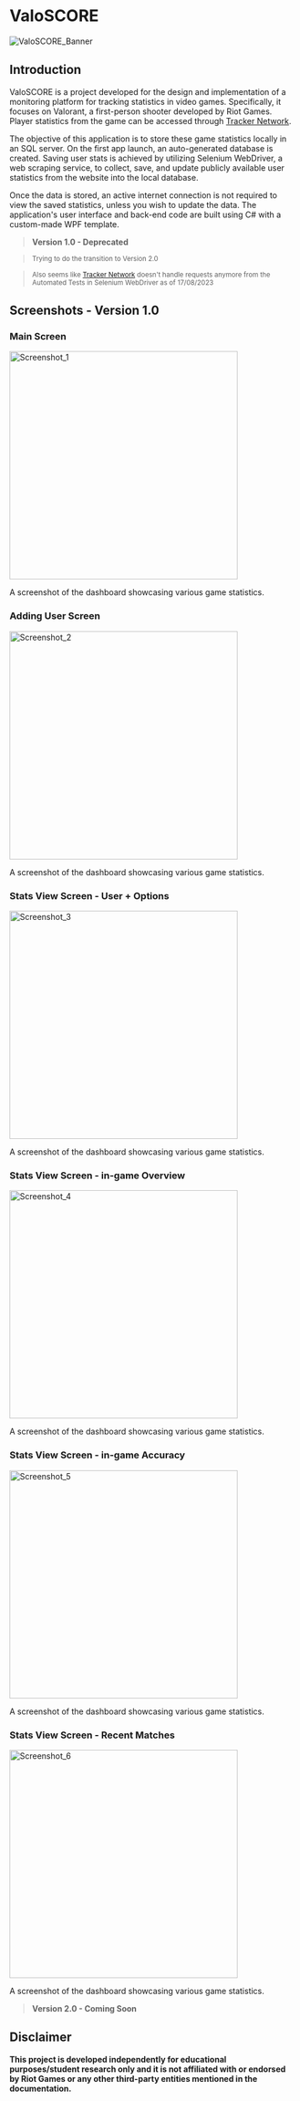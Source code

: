 # ValoSCORE
![ValoSCORE_Banner](https://github.com/bastysmc/ValoSCORE/assets/127879422/e2741e2a-d67a-4e92-9cdb-ede774bfaced)
## Introduction
ValoSCORE is a project developed for the design and implementation of a monitoring platform for tracking statistics in video games. Specifically, it focuses on Valorant, a first-person shooter developed by Riot Games. Player statistics from the game can be accessed through [Tracker Network](https://tracker.gg/).

The objective of this application is to store these game statistics locally in an SQL server. On the first app launch, an auto-generated database is created. Saving user stats is achieved by utilizing Selenium WebDriver, a web scraping service, to collect, save, and update publicly available user statistics from the website into the local database.

Once the data is stored, an active internet connection is not required to view the saved statistics, unless you wish to update the data. The application's user interface and back-end code are built using C# with a custom-made WPF template.

> **Version 1.0 - Deprecated**

> <sub>Trying to do the transition to Version 2.0 </sub>

> <sub>Also seems like [Tracker Network](https://tracker.gg/) doesn't handle requests anymore from the Automated Tests in Selenium WebDriver as of 17/08/2023</sub>
## Screenshots - Version 1.0
### Main Screen
<div style="display: flex; gap: 20px; align-items: center>
    <div style="flex: 1;">
<img src="https://github.com/bastysmc/ValoSCORE/assets/127879422/42bd165e-917f-4428-8a60-2f9ef7cea158" alt="Screenshot_1" width="400">
</div>
    <div style="flex: 1;">
<p>A screenshot of the dashboard showcasing various game statistics.</p>
   </div>
</div>

### Adding User Screen
<div style="display: flex; gap: 20px; align-items: center>
    <div style="flex: 1;">
<img src="https://github.com/bastysmc/ValoSCORE/assets/127879422/780d77f2-018f-4259-8cfe-92cc86006d55" alt="Screenshot_2" width="400">
</div>
    <div style="flex: 1;">
<p>A screenshot of the dashboard showcasing various game statistics.</p>
</div>
</div>

### Stats View Screen - User + Options
<div style="display: flex; gap: 20px; align-items: center>
    <div style="flex: 1;">
<img src="https://github.com/bastysmc/ValoSCORE/assets/127879422/22433a58-e4a1-420c-b145-9b21445c9312" alt="Screenshot_3" width="400">
    </div>
    <div style="flex: 1;">
<p>A screenshot of the dashboard showcasing various game statistics.</p>
</div>
</div>

### Stats View Screen - in-game Overview
<div style="display: flex; gap: 20px; align-items: center>
    <div style="flex: 1;">
<img src="https://github.com/bastysmc/ValoSCORE/assets/127879422/654435ed-5053-4f53-b003-30d1c04310da" alt="Screenshot_4" width="400">
     </div>
    <div style="flex: 1;">
<p>A screenshot of the dashboard showcasing various game statistics.</p>
</div>
</div>

### Stats View Screen - in-game Accuracy
<div style="display: flex; gap: 20px; align-items: center>
    <div style="flex: 1;">
<img src="https://github.com/bastysmc/ValoSCORE/assets/127879422/d8f65822-103c-4da9-b74f-7ab321b0d30d" alt="Screenshot_5" width="400">
     </div>
    <div style="flex: 1;">
<p>A screenshot of the dashboard showcasing various game statistics.</p>
</div>
</div>

### Stats View Screen - Recent Matches
<div style="display: flex; gap: 20px; align-items: center>
    <div style="flex: 1;">
<img src="https://github.com/bastysmc/ValoSCORE/assets/127879422/13d245b6-d235-4c3e-bb24-d89e34699bf4" alt="Screenshot_6" width="400">
    </div>
    <div style="flex: 1;">
<p>A screenshot of the dashboard showcasing various game statistics.</p>
</div>
</div>

> **Version 2.0 - Coming Soon**

## Disclaimer

**This project is developed independently for educational purposes/student research only and it is not affiliated with or endorsed by Riot Games or any other third-party entities mentioned in the documentation.**
